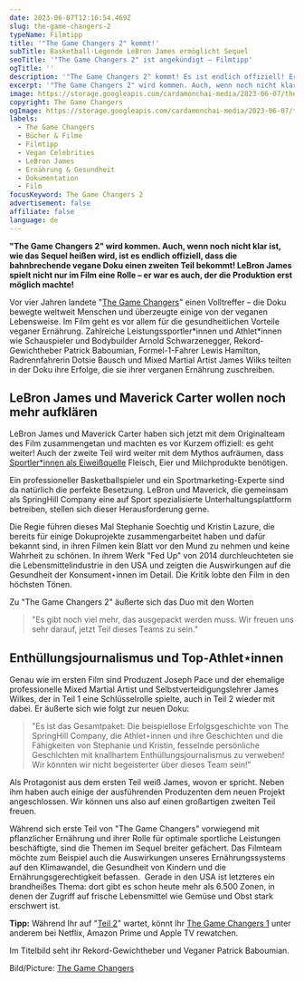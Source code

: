 ```yaml
---
date: 2023-06-07T12:16:54.469Z
slug: the-game-changers-2
typeName: Filmtipp
title: '"The Game Changers 2" kommt!'
subTitle: Basketball-Legende LeBron James ermöglicht Sequel
seoTitle: '"The Game Changers 2" ist angekündigt – Filmtipp'
ogTitle: ''
description: '"The Game Changers 2" kommt! Es ist endlich offiziell! Erfahrt jetzt, Basketball-Legende LeBron James das Sequel möglich macht!'
excerpt: '"The Game Changers 2" wird kommen. Auch, wenn noch nicht klar ist, wie das Sequel heißen wird, ist es endlich offiziell, dass die bahnbrechende vegane Doku einen zweiten Teil bekommt! LeBron James spielt nicht nur im Film eine Rolle – er war es auch, der die Produktion erst möglich machte!'
image: https://storage.googleapis.com/cardamonchai-media/2023-06-07/the-game-changers-2-jpg-imagine-181808_2e311a_1024_768/640.webp
copyright: The Game Changers
ogImage: https://storage.googleapis.com/cardamonchai-media/2023-06-07/the-game-changers-og-jpg-imagine-f8f8f8_917b56_1200_628/640.webp
labels:
  - The Game Changers
  - Bücher & Filme
  - Filmtipp
  - Vegan Celebrities
  - LeBron James
  - Ernährung & Gesundheit
  - Dokumentation
  - Film
focusKeyword: The Game Changers 2
advertisement: false
affiliate: false
language: de
---
```


**"The Game Changers 2" wird kommen. Auch, wenn noch nicht klar ist, wie das Sequel heißen wird, ist es endlich offiziell, dass die bahnbrechende vegane Doku einen zweiten Teil bekommt! LeBron James spielt nicht nur im Film eine Rolle – er war es auch, der die Produktion erst möglich machte!**

Vor vier Jahren landete "[The Game Changers](/2019/11/the-game-changers/)" einen Volltreffer – die Doku bewegte weltweit Menschen und überzeugte einige von der veganen Lebensweise. Im Film geht es vor allem für die gesundheitlichen Vorteile veganer Ernährung. Zahlreiche Leistungssportler\*innen und Athlet\*innen wie Schauspieler und Bodybuilder Arnold Schwarzenegger, Rekord-Gewichtheber Patrick Baboumian, Formel-1-Fahrer Lewis Hamilton, Radrennfahrerin Dotsie Bausch und Mixed Martial Artist James Wilks teilten in der Doku ihre Erfolge, die sie ihrer verganen Ernährung zuschreiben.

## LeBron James und Maverick Carter wollen noch mehr aufklären

LeBron James und Maverick Carter haben sich jetzt mit dem Originalteam des Film zusammengetan und machten es vor Kurzem offiziell: es geht weiter! Auch der zweite Teil wird weiter mit dem Mythos aufräumen, dass [Sportler\*innen als Eiweißquelle](/2022/11/veganes-protein/) Fleisch, Eier und Milchprodukte benötigen.

Ein professioneller Basketballspieler und ein Sportmarketing-Experte sind da natürlich die perfekte Besetzung. LeBron und Maverick, die gemeinsam als SpringHill Company eine auf Sport spezialisierte Unterhaltungsplattform betreiben, stellen sich dieser Herausforderung gerne.

Die Regie führen dieses Mal Stephanie Soechtig und Kristin Lazure, die bereits für einige Dokuprojekte zusammengarbeitet haben und dafür bekannt sind, in ihren Filmen kein Blatt vor den Mund zu nehmen und keine Wahrheit zu schönen. In ihrem Werk "Fed Up" von 2014 durchleuchteten sie die Lebensmittelindustrie in den USA und zeigten die Auswirkungen auf die Gesundheit der Konsument⋆innen im Detail. Die Kritik lobte den Film in den höchsten Tönen.

Zu "The Game Changers 2" äußerte sich das Duo mit den Worten

> "Es gibt noch viel mehr, das ausgepackt werden muss. Wir freuen uns sehr darauf, jetzt Teil dieses Teams zu sein."

## Ent&shy;hül&shy;lungs&shy;jour&shy;na&shy;lis&shy;mus und Top-Athlet⋆innen

Genau wie im ersten Film sind Produzent Joseph Pace und der ehemalige professionelle Mixed Martial Artist und Selbstverteidigungslehrer James Wilkes, der in Teil 1 eine Schlüsselrolle spielte, auch in Teil 2 wieder mit dabei. Er äußerte sich wie folgt zur neuen Doku:

> "Es ist das Gesamtpaket: Die beispiellose Erfolgsgeschichte von The SpringHill Company, die Athlet⋆innen und ihre Geschichten und die Fähigkeiten von Stephanie und Kristin, fesselnde persönliche Geschichten mit knallhartem Enthüllungsjournalismus zu verweben! Wir könnten wir nicht begeisterter über dieses Team sein!"

Als Protagonist aus dem ersten Teil weiß James, wovon er spricht. Neben ihm haben auch einige der ausführenden Produzenten dem neuen Projekt angeschlossen. Wir können uns also auf einen großartigen zweiten Teil freuen.

Während sich erste Teil von "The Game Changers" vorwiegend mit pflanzlicher Ernährung und ihrer Rolle für optimale sportliche Leistungen beschäftigte, sind die Themen im Sequel breiter gefächert. Das Filmteam möchte zum Beispiel auch die Auswirkungen unseres Ernährungssystems auf den Klimawandel, die Gesundheit von Kindern und die Ernährungsgerechtigkeit befassen.  Gerade in den USA ist letzteres ein brandheißes Thema: dort gibt es schon heute mehr als 6.500 Zonen, in denen der Zugriff auf frische Lebensmittel wie Gemüse und Obst stark erschwert ist.

**Tipp:** Während Ihr auf "[Teil 2](https://gamechangersmovie.com/the-game-changers-2/)" wartet, könnt Ihr [The Game Changers 1](https://gamechangersmovie.com/) unter anderem bei Netflix, Amazon Prime und Apple TV rewatchen.

Im Titelbild seht ihr Rekord-Gewichtheber und Veganer Patrick Baboumian.

Bild/Picture: [The Game Changers](https://gamechangersmovie.com/)
